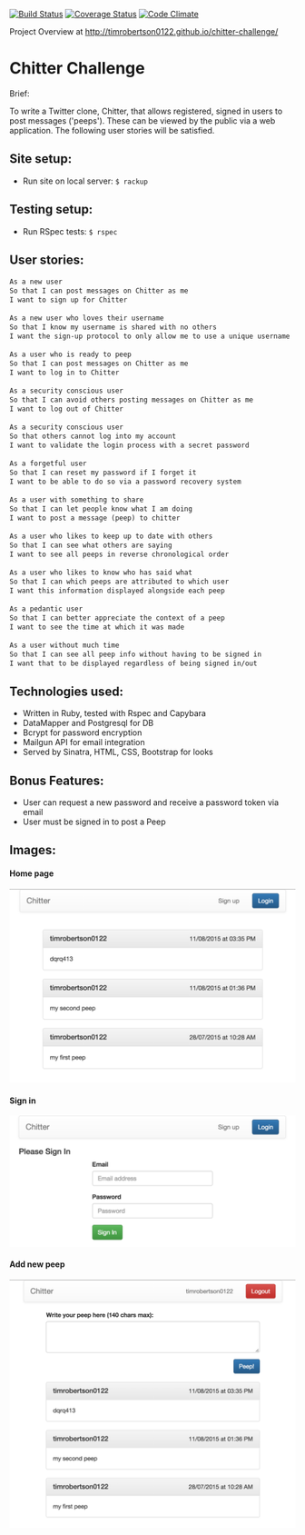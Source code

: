 [![Build Status](https://travis-ci.org/timrobertson0122/chitter-challenge.png)](https://travis-ci.org/timrobertson0122/chitter-challenge)  [![Coverage Status](https://coveralls.io/repos/timrobertson0122/chitter-challenge/badge.svg?branch=master&service=github)](https://coveralls.io/github/timrobertson0122/chitter-challenge?branch=master)
[![Code Climate](https://codeclimate.com/github/timrobertson0122/chitter-challenge/badges/gpa.svg)](https://codeclimate.com/github/timrobertson0122/chitter-challenge)


Project Overview at http://timrobertson0122.github.io/chitter-challenge/



Chitter Challenge
=================

Brief:

To write a Twitter clone, Chitter, that allows registered, signed in users to post messages ('peeps'). These can be viewed by the public via a web application. The following user stories will be satisfied.

Site setup:
-------

- Run site on local server: `$ rackup`


Testing setup:
-------

- Run RSpec tests: `$ rspec`


User stories:
-------

```
As a new user
So that I can post messages on Chitter as me
I want to sign up for Chitter

As a new user who loves their username
So that I know my username is shared with no others
I want the sign-up protocol to only allow me to use a unique username

As a user who is ready to peep
So that I can post messages on Chitter as me
I want to log in to Chitter

As a security conscious user
So that I can avoid others posting messages on Chitter as me
I want to log out of Chitter

As a security conscious user
So that others cannot log into my account
I want to validate the login process with a secret password

As a forgetful user
So that I can reset my password if I forget it
I want to be able to do so via a password recovery system

As a user with something to share
So that I can let people know what I am doing
I want to post a message (peep) to chitter

As a user who likes to keep up to date with others
So that I can see what others are saying
I want to see all peeps in reverse chronological order

As a user who likes to know who has said what
So that I can which peeps are attributed to which user
I want this information displayed alongside each peep

As a pedantic user
So that I can better appreciate the context of a peep
I want to see the time at which it was made

As a user without much time
So that I can see all peep info without having to be signed in
I want that to be displayed regardless of being signed in/out
```


Technologies used:
----------------

- Written in Ruby, tested with Rspec and Capybara
- DataMapper and Postgresql for DB
- Bcrypt for password encryption
- Mailgun API for email integration
- Served by Sinatra, HTML, CSS, Bootstrap for looks


Bonus Features:
--------------

- User can request a new password and receive a password token via email
- User must be signed in to post a Peep

Images:
-------

#### Home page
![Screenshot Home Page](/public/git_img/chitter-home.png)

#### Sign in
![Screenshot Sign Up](/public/git_img/chitter-login.png)

#### Add new peep
![Screenshot Home Page](/public/git_img/chitter-post.png)
